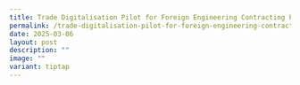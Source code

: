 ```yaml
---
title: Trade Digitalisation Pilot for Foreign Engineering Contracting Projects
permalink: /trade-digitalisation-pilot-for-foreign-engineering-contracting-projects/
date: 2025-03-06
layout: post
description: ""
image: ""
variant: tiptap
---
```

